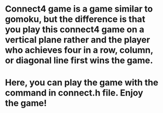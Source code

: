 # Connect4 game is a game similar to gomoku, but the difference is that you play this connect4 game on a vertical plane rather and the player who achieves four in a row, column, or diagonal line first wins the game.

# Here, you can play the game with the command in connect.h file. Enjoy the game!
